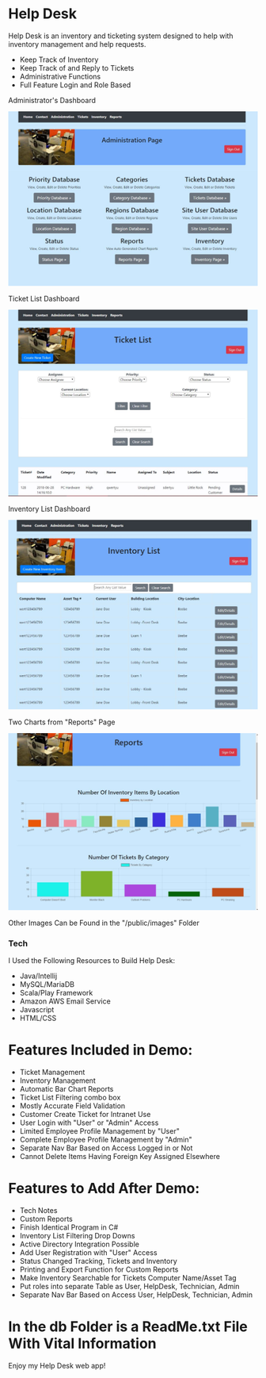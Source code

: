 # Help Desk

 Help Desk is an inventory and ticketing system designed to help with inventory management and help requests.

   - Keep Track of Inventory
   - Keep Track of and Reply to Tickets
   - Administrative Functions
   - Full Feature Login and Role Based


Administrator's Dashboard

 ![administrator functions](/public/images/AdministrationPage.JPG)


 Ticket List Dashboard

 ![ticket list](/public/images/TicketList.JPG)


 Inventory List Dashboard

 ![inventory list](/public/images/InventoryList.JPG)


Two Charts from "Reports" Page

 ![reports](/public/images/ReportsCharts.JPG)



Other Images Can be Found in the "/public/images" Folder

 ### Tech
 I Used the Following Resources to Build Help Desk:

 * Java/Intellij
 * MySQL/MariaDB
 * Scala/Play Framework
 * Amazon AWS Email Service
 * Javascript
 * HTML/CSS

 # Features Included in Demo:

 * Ticket Management
 * Inventory Management
 * Automatic Bar Chart Reports
 * Ticket List Filtering combo box
 * Mostly Accurate Field Validation
 * Customer Create Ticket for Intranet Use
 * User Login with "User" or "Admin" Access
 * Limited Employee Profile Management by "User"
 * Complete Employee Profile Management by "Admin"
 * Separate Nav Bar Based on Access Logged in or Not
 * Cannot Delete Items Having Foreign Key Assigned Elsewhere

 # Features to Add After Demo:

 * Tech Notes
 * Custom Reports
 * Finish Identical Program in C#
 * Inventory List Filtering Drop Downs
 * Active Directory Integration Possible
 * Add User Registration with "User" Access
 * Status Changed Tracking, Tickets and Inventory
 * Printing and Export Function for Custom Reports
 * Make Inventory Searchable for Tickets Computer Name/Asset Tag
 * Put roles into separate Table as User, HelpDesk, Technician, Admin
 * Separate Nav Bar Based on Access User, HelpDesk, Technician, Admin

 # In the db Folder is a ReadMe.txt File With Vital Information

 Enjoy my Help Desk web app!
